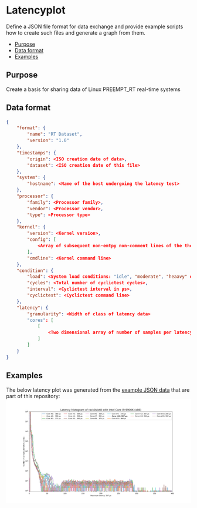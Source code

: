 # Latencyplot
Define a JSON file format for data exchange and provide example scripts how to create such files and generate a graph from them.

* [Purpose](#purpose)
* [Data format](#data-format)
* [Examples](#examples)

## Purpose
Create a basis for sharing data of Linux PREEMPT_RT real-time systems

## Data format
```json
{
    "format": {
        "name": "RT Dataset",
        "version": "1.0"
    },
    "timestamps": {
        "origin": <ISO creation date of data>,
        "dataset": <ISO creation date of this file>
    },
    "system": {
        "hostname": <Name of the host undergoing the latency test>
    },
    "processor": {
        "family": <Processor family>,
        "vendor": <Processor vendor>,
        "type": <Processor type>
    },
    "kernel": {
        "version": <Kernel version>,
        "config": [
            <Array of subsequent non-emtpy non-comment lines of the the kernel configuration>
        ],
        "cmdline": <Kernel command line>
    },
    "condition": {
        "load": <System load conditions: "idle", "moderate", "heaavy" or "brute-force">
        "cycles": <Total number of cyclictest cycles>,
        "interval": <Cyclictest interval in µs>,
        "cyclictest": <Cyclictest command line>
    },
    "latency": {
        "granularity": <Width of class of latency data>
        "cores": [
            [
                <Two dimensional array of number of samples per latency class and per core>  
            ]
        ]
    }
}
```

## Examples
The below latency plot was generated from the [example JSON data](https://github.com/osadl/examples/r0s8.json) that are part of this repository:
<img src="/examples/r0s8.svg" alt="Example latency plot">

